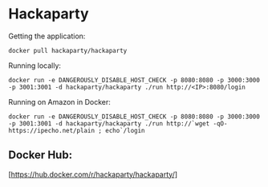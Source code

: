 # Hackaparty

Getting the application:
```
docker pull hackaparty/hackaparty
```

Running locally:
```
docker run -e DANGEROUSLY_DISABLE_HOST_CHECK -p 8080:8080 -p 3000:3000 -p 3001:3001 -d hackaparty/hackaparty ./run http://<IP>:8080/login
```

Running on Amazon in Docker:
```
docker run -e DANGEROUSLY_DISABLE_HOST_CHECK -p 8080:8080 -p 3000:3000 -p 3001:3001 -d hackaparty/hackaparty ./run http://`wget -qO- https://ipecho.net/plain ; echo`/login
```

## Docker Hub:
[https://hub.docker.com/r/hackaparty/hackaparty/]
